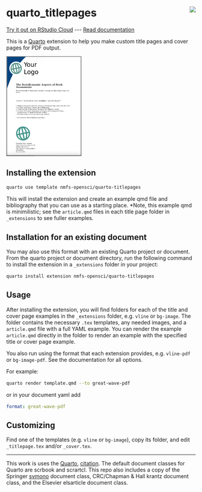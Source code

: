 # quarto_titlepages <a href="https://github.com/nmfs-opensci/quarto_titlepages"><img src="https://github.com/nmfs-opensci.png" align="right"/></a>

[Try it out on RStudio Cloud](https://rstudio.cloud/content/4370280) --- [Read documentation](https://nmfs-opensci.github.io/quarto_titlepages/)

This is a [Quarto](https://quarto.org/) extension to help you make custom title pages and cover pages for PDF output. 

<a href="media/bg-image.png"><img src="media/bg-image.png" width="200"/></a>


## Installing the extension

```bash
quarto use template nmfs-opensci/quarto-titlepages
```

This will install the extension and create an example qmd file and bibliography that you can use as a starting place. *Note, this example qmd is minimilistic; see the `article.qmd` files in each title page folder in `_extensions` to see fuller examples.

## Installation for an existing document

You may also use this format with an existing Quarto project or document.
From the quarto project or document directory, run the following command to install the extension in a `_extensions` folder in your project:

```bash
quarto install extension nmfs-opensci/quarto-titlepages
```

## Usage

After installing the extension, you will find folders for each of the title and cover page examples in the `_extensions` folder, e.g. `vline` or `bg-image`. The folder contains the necessary `.tex` templates, any needed images, and a `article.qmd` file with a full YAML example. You can render the example `article.qmd` directly in the folder to render an example with the specified title or cover page example.

You also run using the format that each extension provides, e.g. `vline-pdf` or `bg-image-pdf`. See the documentation for all options.

For example:

```bash
quarto render template.qmd --to great-wave-pdf
```

or in your document yaml add

```yaml
format: great-wave-pdf
```

## Customizing

Find one of the templates (e.g. `vline` or `bg-image`), copy its folder, and edit `_titlepage.tex` and/or `_cover.tex`.

------

This work is uses the [Quarto](https://quarto.org/), [citation](https://github.com/quarto-dev/quarto-cli/blob/main/CITATION.cff). The default document classes for Quarto are scrbook and scrartcl. This repo also includes a copy of the Springer [svmono](https://www.springernature.com/gp/authors/campaigns/latex-author-support) document class, CRC/Chapman & Hall krantz document class, and the Elsevier elsarticle document class.
